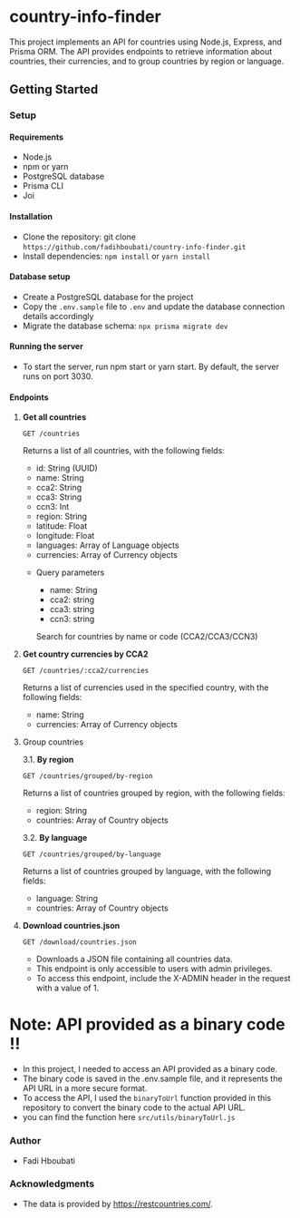 # country-info-finder

This project implements an API for countries using Node.js, Express, and Prisma ORM. The API provides endpoints to retrieve information about countries, their currencies, and to group countries by region or language.

## Getting Started

### Setup
#### Requirements
- Node.js
- npm or yarn
- PostgreSQL database
- Prisma CLI
- Joi

#### Installation
- Clone the repository: git clone `https://github.com/fadihboubati/country-info-finder.git`
- Install dependencies: `npm install` or `yarn install`

#### Database setup
- Create a PostgreSQL database for the project
- Copy the `.env.sample` file to `.env` and update the database connection details accordingly
- Migrate the database schema: `npx prisma migrate dev`

#### Running the server
- To start the server, run npm start or yarn start. By default, the server runs on port 3030.

#### Endpoints

1. **Get all countries**   

    `GET /countries`

    Returns a list of all countries, with the following fields:

    + id: String (UUID)
    + name: String
    + cca2: String
    + cca3: String
    + ccn3: Int
    + region: String
    + latitude: Float
    + longitude: Float
    + languages: Array of Language objects
    + currencies: Array of Currency objects

    - Query parameters
        - name: String
        - cca2: string
        - cca3: string
        - ccn3: string  

        Search for countries by name or code (CCA2/CCA3/CCN3)


2. **Get country currencies by CCA2**  

    `GET /countries/:cca2/currencies`

    Returns a list of currencies used in the specified country, with the following fields:

    - name: String
    - currencies: Array of Currency objects

3. Group countries

    3.1. **By region**

    `GET /countries/grouped/by-region`

    Returns a list of countries grouped by region, with the following fields:

    - region: String
    - countries: Array of Country objects

    3.2. **By language**

    `GET /countries/grouped/by-language`

    Returns a list of countries grouped by language, with the following fields:

    - language: String
    - countries: Array of Country objects

4. **Download countries.json**

    `GET /download/countries.json`

    - Downloads a JSON file containing all countries data.
    - This endpoint is only accessible to users with admin privileges.
    - To access this endpoint, include the X-ADMIN header in the request with a value of 1.


# Note: API provided as a binary code !!
- In this project, I needed to access an API provided as a binary code.
- The binary code is saved in the .env.sample file, and it represents the API URL in a more secure format.
- To access the API, I used the `binaryToUrl` function provided in this repository to convert the binary code to the actual API URL.  
- you can find the function here `src/utils/binaryToUrl.js`


### Author
 - Fadi Hboubati

### Acknowledgments
 - The data is provided by https://restcountries.com/.